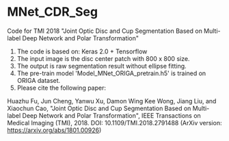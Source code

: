 # MNet_CDR_Seg

Code for TMI 2018 "Joint Optic Disc and Cup Segmentation Based on Multi-label Deep Network and Polar Transformation"

1. The code is based on: Keras 2.0 + Tensorflow
2. The input image is the disc center patch with 800 x 800 size.
3. The output is raw segmentation result without ellipse fitting.
4. The pre-train model 'Model_MNet_ORIGA_pretrain.h5' is trained on ORIGA dataset.
5. Please cite the following paper:

Huazhu Fu, Jun Cheng, Yanwu Xu, Damon Wing Kee Wong, Jiang Liu, and Xiaochun Cao, "Joint Optic Disc and Cup Segmentation Based on Multi-label Deep Network and Polar Transformation", IEEE Transactions on Medical Imaging (TMI), 2018. DOI: 10.1109/TMI.2018.2791488 (ArXiv version: https://arxiv.org/abs/1801.00926) 

